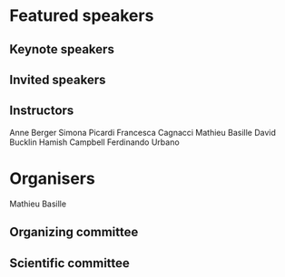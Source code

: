 # Featured speakers

## Keynote speakers


## Invited speakers


## Instructors

Anne Berger
Simona Picardi
Francesca Cagnacci
Mathieu Basille
David Bucklin
Hamish Campbell
Ferdinando Urbano

# Organisers

Mathieu Basille

## Organizing committee


## Scientific committee
